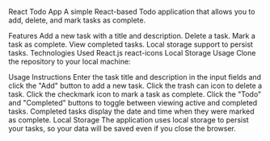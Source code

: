 React Todo App
A simple React-based Todo application that allows you to add, delete, and mark tasks as complete.

Features
Add a new task with a title and description.
Delete a task.
Mark a task as complete.
View completed tasks.
Local storage support to persist tasks.
Technologies Used
React.js
react-icons
Local Storage
Usage
Clone the repository to your local machine:


Usage Instructions
Enter the task title and description in the input fields and click the "Add" button to add a new task.
Click the trash can icon to delete a task.
Click the checkmark icon to mark a task as complete.
Click the "Todo" and "Completed" buttons to toggle between viewing active and completed tasks.
Completed tasks display the date and time when they were marked as complete.
Local Storage
The application uses local storage to persist your tasks, so your data will be saved even if you close the browser.
